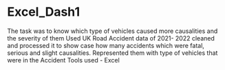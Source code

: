 # Excel_Dash1
The task was to know which type of vehicles caused more causalities and the severity of them
Used UK Road Accident data of 2021- 2022 cleaned and processed it to show case how many accidents which were fatal, serious and slight causalities. Represented them with type of vehicles that were in the Accident
Tools used - Excel

